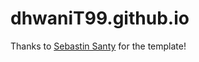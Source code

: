 # dhwaniT99.github.io

Thanks to <a href = "https://github.com/SebastinSanty/minimal-research-theme">Sebastin Santy</a> for the template! 
